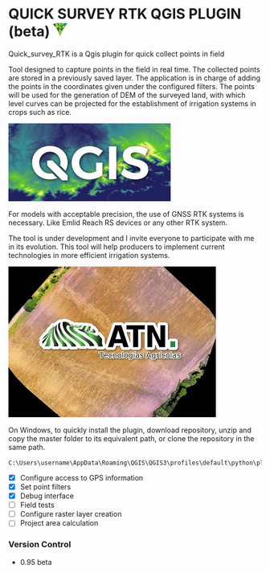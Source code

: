# QUICK SURVEY RTK QGIS PLUGIN (beta) ![](icon.png)

Quick_survey_RTK is a Qgis plugin for quick collect points in field

Tool designed to capture points in the field in real time.
  The collected points are stored in a previously saved layer. The application is in charge of adding the points in the coordinates given under the configured filters.
  The points will be used for the generation of DEM of the surveyed land, with which level curves can be projected for the establishment of irrigation systems in crops such as rice.
  
  ![QGIS](SRTM-en-QGIS.jpg)
 
  For models with acceptable precision, the use of GNSS RTK systems is necessary. Like Emlid Reach RS devices or any other RTK system.
  
  The tool is under development and I invite everyone to participate with me in its evolution.
This tool will help producers to implement current technologies in more efficient irrigation systems.

  ![ATN](logoEmpresa.jpg)

  On Windows, to quickly install the plugin, download repository, unzip and copy the master folder to its equivalent path, or clone the repository in the same path.

    C:\Users\username\AppData\Roaming\QGIS\QGIS3\profiles\default\python\plugins\

- [x] Configure access to GPS information
- [X] Set point filters
- [X] Debug interface
- [ ] Field tests
- [ ] Configure raster layer creation
- [ ] Project area calculation

### Version Control

- 0.95 beta
